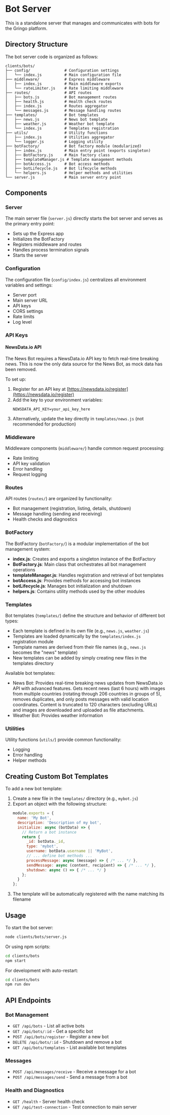 # Bot Server

This is a standalone server that manages and communicates with bots for the Gringo platform.

## Directory Structure

The bot server code is organized as follows:

```
clients/bots/
├── config/               # Configuration settings
│   └── index.js          # Main configuration file
├── middleware/           # Express middleware
│   ├── index.js          # Main middleware exports
│   └── rateLimiter.js    # Rate limiting middleware
├── routes/               # API routes
│   ├── bots.js           # Bot management routes
│   ├── health.js         # Health check routes
│   ├── index.js          # Routes aggregator
│   └── messages.js       # Message handling routes
├── templates/            # Bot templates
│   ├── news.js           # News bot template
│   ├── weather.js        # Weather bot template
│   └── index.js          # Templates registration
├── utils/                # Utility functions
│   ├── index.js          # Utilities aggregator
│   └── logger.js         # Logging utility
├── botFactory/           # Bot factory module (modularized)
│   ├── index.js          # Main entry point (exports singleton)
│   ├── BotFactory.js     # Main factory class
│   ├── templateManager.js # Template management methods
│   ├── botAccess.js      # Bot access methods
│   ├── botLifecycle.js   # Bot lifecycle methods
│   └── helpers.js        # Helper methods and utilities
└── server.js             # Main server entry point
```

## Components

### Server

The main server file (`server.js`) directly starts the bot server and serves as the primary entry point:

- Sets up the Express app
- Initializes the BotFactory
- Registers middleware and routes
- Handles process termination signals
- Starts the server

### Configuration

The configuration file (`config/index.js`) centralizes all environment variables and settings:

- Server port
- Main server URL
- API keys
- CORS settings
- Rate limits
- Log level

### API Keys

#### NewsData.io API
The News Bot requires a NewsData.io API key to fetch real-time breaking news. This is now the only data source for the News Bot, as mock data has been removed.

To set up:

1. Register for an API key at [https://newsdata.io/register](https://newsdata.io/register)
2. Add the key to your environment variables:
   ```
   NEWSDATA_API_KEY=your_api_key_here
   ```
3. Alternatively, update the key directly in `templates/news.js` (not recommended for production)

### Middleware

Middleware components (`middleware/`) handle common request processing:

- Rate limiting
- API key validation
- Error handling
- Request logging

### Routes

API routes (`routes/`) are organized by functionality:

- Bot management (registration, listing, details, shutdown)
- Message handling (sending and receiving)
- Health checks and diagnostics

### BotFactory

The BotFactory (`botFactory/`) is a modular implementation of the bot management system:

- **index.js**: Creates and exports a singleton instance of the BotFactory
- **BotFactory.js**: Main class that orchestrates all bot management operations
- **templateManager.js**: Handles registration and retrieval of bot templates
- **botAccess.js**: Provides methods for accessing bot instances
- **botLifecycle.js**: Manages bot initialization and shutdown
- **helpers.js**: Contains utility methods used by the other modules

### Templates

Bot templates (`templates/`) define the structure and behavior of different bot types:

- Each template is defined in its own file (e.g., `news.js`, `weather.js`)
- Templates are loaded dynamically by the `templates/index.js` registration module
- Template names are derived from their file names (e.g., `news.js` becomes the "news" template)
- New templates can be added by simply creating new files in the templates directory

Available bot templates:
- News Bot: Provides real-time breaking news updates from NewsData.io API with advanced features. Gets recent news (last 6 hours) with images from multiple countries (rotating through 206 countries in groups of 5), removes duplicates, and only posts messages with valid location coordinates. Content is truncated to 120 characters (excluding URLs) and images are downloaded and uploaded as file attachments.
- Weather Bot: Provides weather information

### Utilities

Utility functions (`utils/`) provide common functionality:

- Logging
- Error handling
- Helper methods

## Creating Custom Bot Templates

To add a new bot template:

1. Create a new file in the `templates/` directory (e.g., `mybot.js`)
2. Export an object with the following structure:
   ```javascript
   module.exports = {
     name: 'My Bot',
     description: 'Description of my bot',
     initialize: async (botData) => {
       // Return a bot instance
       return {
         _id: botData._id,
         type: 'mybot',
         username: botData.username || 'MyBot',
         // ... define bot methods ...
         processMessage: async (message) => { /* ... */ },
         sendMessage: async (content, recipient) => { /* ... */ },
         shutdown: async () => { /* ... */ }
       };
     }
   };
   ```
3. The template will be automatically registered with the name matching its filename

## Usage

To start the bot server:

```bash
node clients/bots/server.js
```

Or using npm scripts:

```bash
cd clients/bots
npm start
```

For development with auto-restart:

```bash
cd clients/bots
npm run dev
```

## API Endpoints

### Bot Management

- `GET /api/bots` - List all active bots
- `GET /api/bots/:id` - Get a specific bot
- `POST /api/bots/register` - Register a new bot
- `DELETE /api/bots/:id` - Shutdown and remove a bot
- `GET /api/bots/templates` - List available bot templates

### Messages

- `POST /api/messages/receive` - Receive a message for a bot
- `POST /api/messages/send` - Send a message from a bot

### Health and Diagnostics

- `GET /health` - Server health check
- `GET /api/test-connection` - Test connection to main server 